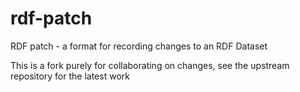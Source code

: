 rdf-patch
=========

RDF patch - a format for recording changes to an RDF Dataset

This is a fork purely for collaborating on changes, see the upstream repository for the latest work
